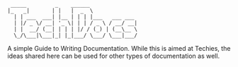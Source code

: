 ```
 _____         _    ______               
|_   _|       | |   |  _  \              
  | | ___  ___| |__ | | | |___   ___ ___
  | |/ _ \/ __| '_ \| | | / _ \ / __/ __|
  | |  __/ (__| | | | |/ / (_) | (__\__ \
  \_/\___|\___|_| |_|___/ \___/ \___|___/
```                                         

A simple Guide to Writing Documentation. While this is aimed at Techies, the ideas shared here can be used for other types of documentation as well.
